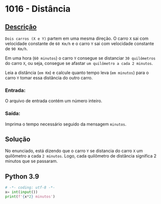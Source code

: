# 1016 - Distância

## [Descrição](https://www.beecrowd.com.br/judge/pt/problems/view/1016)

`Dois carros (X e Y)` partem em uma mesma direção. O carro `X` sai com velocidade constante de `60 Km/h` e o carro `Y` sai com velocidade constante de `90 Km/h`.

Em uma hora (`60 minutos`) o carro `Y` consegue se distanciar `30 quilômetros` do carro `X`, ou seja, consegue se afastar `um quilômetro a cada 2 minutos`.

Leia a distância (`em Km`) e calcule quanto tempo leva (`em minutos`) para o carro `Y` tomar essa distância do outro carro.

### Entrada:
O arquivo de entrada contém um número inteiro.

### Saída:
Imprima o tempo necessário seguido da mensagem `minutos`.

## Solução

No enunciado, está dizendo que o carro `Y` se distancia do carro `X` um quilômetro a cada `2 minutos`. Logo, cada quilômetro de distância significa 2 minutos que se passaram.

## Python 3.9

```Python
# -*- coding: utf-8 -*-
x= int(input())
print(f'{x*2} minutos')
```
